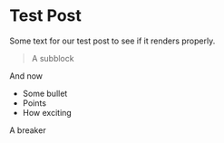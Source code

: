 # Test Post

Some text for our test post to see if it renders properly.

> A subblock

And now

- Some bullet
- Points
- How exciting

A breaker